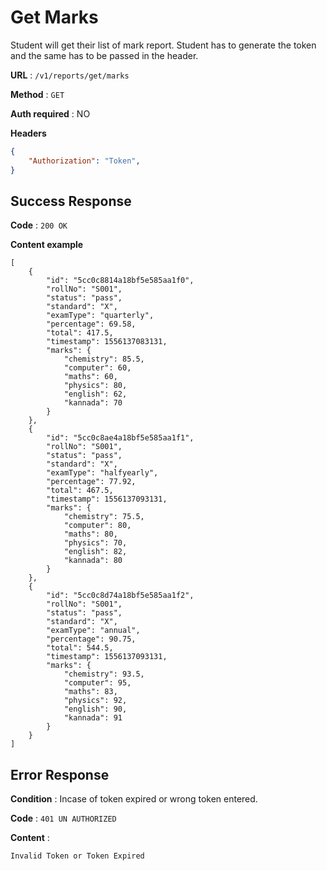 # Get Marks

Student will get their list of mark report. Student has to generate the token and the same has to be passed in the header.

**URL** : `/v1/reports/get/marks`

**Method** : `GET`

**Auth required** : NO

**Headers**

```json
{
    "Authorization": "Token",
}
```

## Success Response

**Code** : `200 OK`

**Content example**

```data
[
    {
        "id": "5cc0c8814a18bf5e585aa1f0",
        "rollNo": "S001",
        "status": "pass",
        "standard": "X",
        "examType": "quarterly",
        "percentage": 69.58,
        "total": 417.5,
        "timestamp": 1556137083131,
        "marks": {
            "chemistry": 85.5,
            "computer": 60,
            "maths": 60,
            "physics": 80,
            "english": 62,
            "kannada": 70
        }
    },
    {
        "id": "5cc0c8ae4a18bf5e585aa1f1",
        "rollNo": "S001",
        "status": "pass",
        "standard": "X",
        "examType": "halfyearly",
        "percentage": 77.92,
        "total": 467.5,
        "timestamp": 1556137093131,
        "marks": {
            "chemistry": 75.5,
            "computer": 80,
            "maths": 80,
            "physics": 70,
            "english": 82,
            "kannada": 80
        }
    },
    {
        "id": "5cc0c8d74a18bf5e585aa1f2",
        "rollNo": "S001",
        "status": "pass",
        "standard": "X",
        "examType": "annual",
        "percentage": 90.75,
        "total": 544.5,
        "timestamp": 1556137093131,
        "marks": {
            "chemistry": 93.5,
            "computer": 95,
            "maths": 83,
            "physics": 92,
            "english": 90,
            "kannada": 91
        }
    }
]
```

## Error Response

**Condition** : Incase of token expired or wrong token entered.

**Code** : `401 UN AUTHORIZED`

**Content** :

```Data
Invalid Token or Token Expired
```
